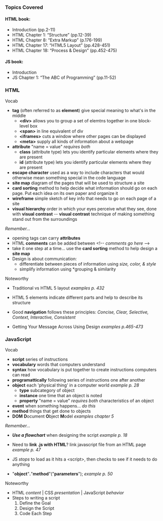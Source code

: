 ### Topics Covered
#### HTML book:
- Introduction (pp.2-11)
- HTML Chapter 1: “Structure” (pp.12-39)
- HTML Chapter 8: “Extra Markup” (p.176-199)
- HTML Chapter 17: “HTML5 Layout” (pp.428-451)
- HTML Chapter 18: “Process & Design” (pp.452-475)
#### JS book:
- Introduction
- JS Chapter 1: “The ABC of Programming” (pp.11-52)

### HTML
Vocab
- **tag** (often referred to as **element**) give special meaning to what's in the middle
    - **&lt;div>** allows you to group a set of elemtns together in one block-level box
    - **&lt;span>** in line equivalent of div
    - **&lt;iframes>** cuts a window where other pages can be displayed
    - **&lt;meta>** supply all kinds of information about a webpage
- **attribute**  "name = value" *requires both*
    - **class** (attribute type) lets you identify particular elements where they are present
    - **id** (attribute type) lets you identify particular elements where they are present
- **escape character** used as a way to include characters that would otherwise mean something special in the code language
- **site map** diagram of the pages that will be used to structure a site
- **card sorting** method to help decide what information should go on each page. Put each idea on its own paper and organize it
- **wireframe** simple sketch of key info that needs to go on each page of a site
- **visual hierarchy** order in which your eyes perceive what they see, done with **visual contrast**
-- **visual contrast** technique of making something stand out from the surroundings

*Remember...*
- opening tags can carry **attributes** 
- HTML **comments** can be added between &lt;!-- *comments go here* -->
- take it one step at a time... use the **card sorting** method to help design a **site map**
- Design is about communication:
  - differentiate between pieces of information using *size, color, & style*
  - simplify information using *grouping & similarity

Noteworthy 
- Traditional vs HTML 5 layout *examples p. 432*

- HTML 5 elements indicate different parts and help to describe its structure
- Good **navigation** follows these principles: *Concise, Clear, Selective, Context, Interactive, Consistent*
- Getting Your Message Across Using Design *examples p.465-473*

### JavaScript
Vocab
- **script** series of instructions
- **vocabulary** words that computers understand
- **syntax** how vocabulary is put together to create instructions computers can read
- **programattically** following series of instructions one after another
- **object** each 'physical thing' in a computer world *example p. 28*
    - **type** subcategory of object
    - **instance** one time that an object is noted
    - **property** "name = value" *requires both* characteristics of an object
- **event** when something happens... *do this*
- **method** things that get done to objects
- **DOM** **D**ocument **O**bject **M**odel *examples chapter 5*

*Remember...*
- ***Use a flowchart*** when designing the script *example p. 18*
- Need to **link .js with HTML**? link javascript file from an HTML page *example p. 47*
- JS *stops* to load as it hits a &lt;script>, then checks to see if it needs to do anything

- "**object**"**.**"**method**"("**parameters**"); *example p. 50*

Noteworthy 
- HTML *content* | CSS *presentation* | JavaScript *behavior*
- Steps to writing a script
  1. Define the Goal
  2. Design the Script
  3. Code Each Step

